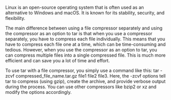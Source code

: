 Linux is an open-source operating system that is often used as an alternative to Windows and macOS. It is known for its stability, security, and flexibility.

The main difference between using a file compressor separately and using the compressor as an option to tar is that when you use a compressor separately, you have to compress each file individually. This means that you have to compress each file one at a time, which can be time-consuming and tedious. However, when you use the compressor as an option to tar, you can compress multiple files into a single compressed file. This is much more efficient and can save you a lot of time and effort. 

To use tar with a file compressor, you simply use a command like this: tar -zcvf compressed_file_name.tar.gz file1 file2 file3. Here, the -zcvf options tell tar to compress (using gzip), create the archive, and provide verbose output during the process. You can use other compressors like bzip2 or xz and modify the options accordingly.
